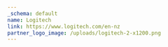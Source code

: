 ```yaml
---
_schema: default
name: Logitech
link: https://www.logitech.com/en-nz
partner_logo_image: /uploads/logitech-2-x1200.png
---
```

